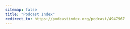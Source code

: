 ```yaml
---
sitemap: false
title: "Podcast Index"
redirect_to: https://podcastindex.org/podcast/4947967
---
```

